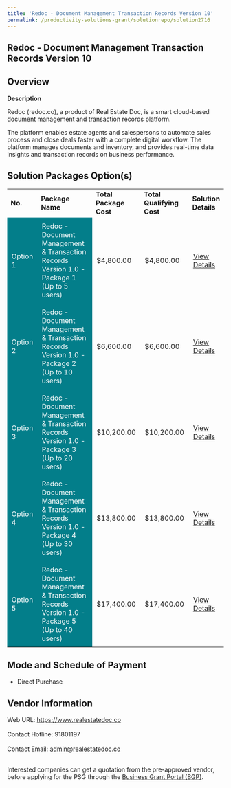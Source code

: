 ```yaml
---
title: 'Redoc - Document Management Transaction Records Version 10'
permalink: /productivity-solutions-grant/solutionrepo/solution2716
---
```


## Redoc - Document Management Transaction Records Version 10

## Overview

**Description**

Redoc (redoc.co), a product of Real Estate Doc, is a smart cloud-based document management and transaction records platform. 

The platform enables estate agents and salespersons to automate sales process and close deals faster with a complete digital workflow. The platform manages documents and inventory, and provides real-time data insights and transaction records on business performance.

## Solution Packages Option(s)

<table>
<tr>
<td><b>No.</b></td>
<td><b>Package Name</b></td>
<td><b>Total Package Cost</b></td>
<td><b>Total Qualifying Cost</b></td>
<td><b>Solution Details</b></td>
</tr>
<tr>
<td style='padding: 10px; background-color: #037E8A; color: #FFFFFF;'>Option 1</td>
<td style='padding: 10px; background-color: #037E8A; color: #FFFFFF;'>Redoc - Document Management & Transaction Records Version 1.0 - Package 1 (Up to 5 users)</td>
<td style='padding: 10px;'>$4,800.00</td>
<td style='padding: 10px;'>$4,800.00</td>
<td style='padding: 10px;'><a href='https://www.gobusiness.gov.sg/images/psg/Real_Estate_Doc_Transaction_20210439_Desensitised_Annex_3_Part_1.pdf' target='_blank'>View Details</a></td>
</tr>
<tr>
<td style='padding: 10px; background-color: #037E8A; color: #FFFFFF;'>Option 2</td>
<td style='padding: 10px; background-color: #037E8A; color: #FFFFFF;'>Redoc - Document Management & Transaction Records Version 1.0 - Package 2 (Up to 10 users)</td>
<td style='padding: 10px;'>$6,600.00</td>
<td style='padding: 10px;'>$6,600.00</td>
<td style='padding: 10px;'><a href='https://www.gobusiness.gov.sg/images/psg/Real_Estate_Doc_Transaction_20210439_Desensitised_Annex_3_Part_2.pdf' target='_blank'>View Details</a></td>
</tr>
<tr>
<td style='padding: 10px; background-color: #037E8A; color: #FFFFFF;'>Option 3</td>
<td style='padding: 10px; background-color: #037E8A; color: #FFFFFF;'>Redoc - Document Management & Transaction Records Version 1.0 - Package 3 (Up to 20 users)</td>
<td style='padding: 10px;'>$10,200.00</td>
<td style='padding: 10px;'>$10,200.00</td>
<td style='padding: 10px;'><a href='https://www.gobusiness.gov.sg/images/psg/Real_Estate_Doc_Transaction_20210439_Desensitised_Annex_3_Part_3.pdf' target='_blank'>View Details</a></td>
</tr>
<tr>
<td style='padding: 10px; background-color: #037E8A; color: #FFFFFF;'>Option 4</td>
<td style='padding: 10px; background-color: #037E8A; color: #FFFFFF;'>Redoc - Document Management & Transaction Records Version 1.0 - Package 4 (Up to 30 users)</td>
<td style='padding: 10px;'>$13,800.00</td>
<td style='padding: 10px;'>$13,800.00</td>
<td style='padding: 10px;'><a href='https://www.gobusiness.gov.sg/images/psg/Real_Estate_Doc_Transaction_20210439_Desensitised_Annex_3_Part_4.pdf' target='_blank'>View Details</a></td>
</tr>
<tr>
<td style='padding: 10px; background-color: #037E8A; color: #FFFFFF;'>Option 5</td>
<td style='padding: 10px; background-color: #037E8A; color: #FFFFFF;'>Redoc - Document Management & Transaction Records Version 1.0 - Package 5 (Up to 40 users)</td>
<td style='padding: 10px;'>$17,400.00</td>
<td style='padding: 10px;'>$17,400.00</td>
<td style='padding: 10px;'><a href='https://www.gobusiness.gov.sg/images/psg/Real_Estate_Doc_Transaction_20210439_Desensitised_Annex_3_Part_5.pdf' target='_blank'>View Details</a></td>
</tr>
</table>

## Mode and Schedule of Payment

 - Direct Purchase

## Vendor Information

 Web URL: https://www.realestatedoc.co <br><br>Contact Hotline: 91801197 <br><br>Contact Email: admin@realestatedoc.co <br><br>

Interested companies can get a quotation from the pre-approved vendor, before applying for the PSG through the <a href='https://www.businessgrants.gov.sg/' target='_blank' rel='noopener'>Business Grant Portal (BGP)</a>.

<script src="/jquery/resize-tables.js"></script>
